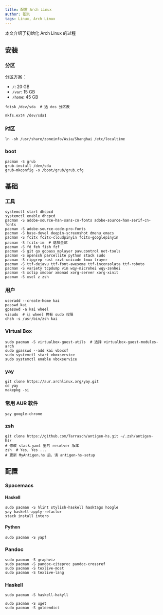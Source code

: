 ```yaml
---
title: 配置 Arch Linux
author: 张凯
tags: Linux, Arch Linux
---
```


本文介绍了初始化 Arch Linux 的过程

<!--more-->

## 安装

### 分区

分区方案：

- `/`: 20 GB
- `/var`: 15 GB
- `/home`: 45 GB

```
fdisk /dev/sda  # 选 dos 分区表

mkfs.ext4 /dev/sda1
```

### 时区

```
ln -sh /usr/share/zoneinfo/Asia/Shanghai /etc/localtime
```

### boot

```
pacman -S grub
grub-install /dev/sda
grub-mkconfig -o /boot/grub/grub.cfg
```

## 基础

### 工具

```
systemctl start dhcpcd
systemctl enable dhcpcd
pacman -S adobe-source-han-sans-cn-fonts adobe-source-han-serif-cn-fonts
pacman -S adobe-source-code-pro-fonts
pacman -S base-devel deepin-screenshot dmenu emacs
pacman -S fcitx fcitx-cloudpinyin fcitx-googlepinyin
pacman -S fcitx-im  # 选择全部
pacman -S fd feh fish fzf
pacman -S git go gopass mplayer pavucontrol net-tools
pacman -S openssh parcellite python stack sudo
pacman -S ripgrep rust rxvt-unicode tmux trayer
pacman -S ttf-dejavu ttf-font-awesome ttf-inconsolata ttf-roboto
pacman -S variety tcpdump vim wqy-microhei wqy-zenhei
pacman -S xclip xmobar xmonad xorg-server xorg-xinit
pacman -S xsel z zsh
```

### 用户

```
useradd --create-home kai
passwd kai
gpasswd -a kai wheel
visudo  # 让 wheel 拥有 sudo 权限
chsh -s /usr/bin/zsh kai
```

### Virtual Box

```
sudo pacman -S virtualbox-guest-utils  # 选择 virtualbox-guest-modules-arch
sudo gpasswd --add kai vboxsf
sudo systemctl start vboxservice
sudo systemctl enable vboxservice
```

### yay

```
git clone https://aur.archlinux.org/yay.git
cd yay
makepkg -si
```

### 常用 AUR 软件

```
yay google-chrome
```

### zsh

```
git clone https://github.com/Tarrasch/antigen-hs.git ~/.zsh/antigen-hs/
# 修改 stack.yaml 里的 resolver 版本
zsh  # Yes, Yes ...
# 更新 MyAntigen.hs 后，请 antigen-hs-setup
```

## 配置

### Spacemacs

#### Haskell

```
sudo pacman -S hlint stylish-haskell hasktags hoogle
yay haskell-apply-refactor
stack install intero
```

#### Python

```
sudo pacman -S yapf
```

### Pandoc

```
sudo pacman -S graphviz
sudo pacman -S pandoc-citeproc pandoc-crossref
sudo pacman -S texlive-most
sudo pacman -S texlive-lang
```

### Haskell

```
sudo pacman -S haskell-hakyll
```

```
sudo pacman -S uget
sudo pacman -S goldendict
```
